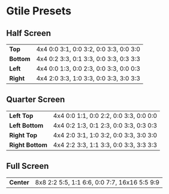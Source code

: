 # Gtile Presets

<!-- ANCHOR Half Screen -->
## Half Screen
<table>
  <tr>
    <td><strong>Top</strong></td>
    <td>4x4 0:0 3:1, 0:0 3:2, 0:0 3:3, 0:0 3:0</td>
  </tr>
  <tr>
    <td><strong>Bottom</strong></td>
    <td>4x4 0:2 3:3, 0:1 3:3, 0:0 3:3, 0:3 3:3</td>
  </tr>
  <tr>
    <td><strong>Left</strong></td>
    <td>4x4 0:0 1:3, 0:0 2:3, 0:0 3:3, 0:0 0:3</td>
  </tr>
  <tr>
    <td><strong>Right</strong></td>
    <td>4x4 2:0 3:3, 1:0 3:3, 0:0 3:3, 3:0 3:3</td>
  </tr>
</table>

<!-- ANCHOR Quarter Screen -->
## Quarter Screen
<table>
  <tr>
    <td><strong>Left Top</strong></td>
    <td>4x4 0:0 1:1, 0:0 2:2, 0:0 3:3, 0:0 0:0</td>
  </tr>
  <tr>
    <td><strong>Left Bottom</strong></td>
    <td>4x4 0:2 1:3, 0:1 2:3, 0:0 3:3, 0:3 0:3</td>
  </tr>
  <tr>
    <td><strong>Right Top</strong></td>
    <td>4x4 2:0 3:1, 1:0 3:2, 0:0 3:3, 3:0 3:0</td>
  </tr>
  <tr>
    <td><strong>Right Bottom</strong></td>
    <td>4x4 2:2 3:3, 1:1 3:3, 0:0 3:3, 3:3 3:3</td>
  </tr>
</table>

<!-- ANCHOR Full Screen -->
## Full Screen
<table>
  <tr>
    <td><strong>Center</strong></td>
    <td>8x8 2:2 5:5, 1:1 6:6, 0:0 7:7, 16x16 5:5 9:9</td>
  </tr>
</table>

